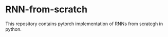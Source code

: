 # RNN-from-scratch
This repository contains pytorch implementation of RNNs from scratcgh in python.
